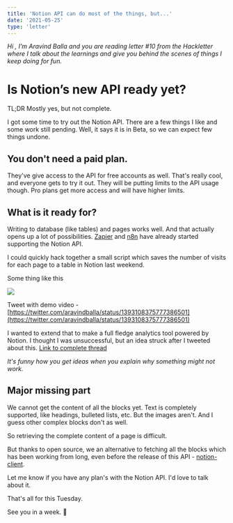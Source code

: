 ```yaml
---
title: 'Notion API can do most of the things, but...'
date: '2021-05-25'
type: 'letter'
---
```


_Hi , I’m Aravind Balla and you are reading letter #10 from the Hackletter where I talk about the learnings and give you behind the scenes of things I keep doing for fun._

# Is Notion’s new API ready yet?

TL;DR Mostly yes, but not complete.

I got some time to try out the Notion API. There are a few things I like and some work still pending. Well, it says it is in Beta, so we can expect few things undone.

## You don't need a paid plan.

They've give access to the API for free accounts as well. That's really cool, and everyone gets to try it out. They will be putting limits to the API usage though. Pro plans get more access and will have higher limits.

## What is it ready for?

Writing to database (like tables) and pages works well. And that actually opens up a lot of possibilities. [Zapier](https://zapier.com/apps/notion/integrations) and [n8n](https://n8n.io/) have already started supporting the Notion API.

I could quickly hack together a small script which saves the number of visits for each page to a table in Notion last weekend.

Some thing like this

![](https://firebasestorage.googleapis.com/v0/b/firescript-577a2.appspot.com/o/imgs%2Fapp%2Faravindballa%2Fxq9ii18Zgv.png?alt=media&token=187177c0-83b1-46b9-83d9-5b952a6eef8b)

Tweet with demo video - [https://twitter.com/aravindballa/status/1393108375777386501](https://twitter.com/aravindballa/status/1393108375777386501)

I wanted to extend that to make a full fledge analytics tool powered by Notion. I thought I was unsuccessful, but an idea struck after I tweeted about this. [Link to complete thread](https://twitter.com/aravindballa/status/1396899425587367940)

_It's funny how you get ideas when you explain why something might not work._

## Major missing part

We cannot get the content of all the blocks yet. Text is completely supported, like headings, bulleted lists, etc. But the images aren't. And I guess other complex blocks don't as well.

So retrieving the complete content of a page is difficult.

But thanks to open source, we an alternative to fetching all the blocks which has been working from long, even before the release of this API - [notion-client](https://github.com/NotionX/react-notion-x/tree/master/packages/notion-client).

Let me know if you have any plan's with the Notion API. I'd love to talk about it.

That's all for this Tuesday.

See you in a week. 👋
